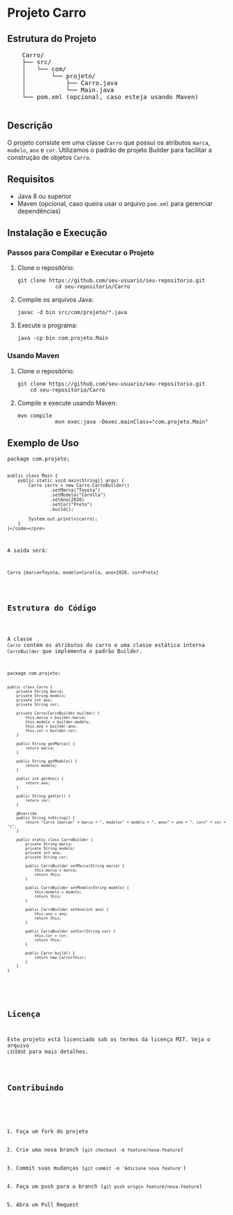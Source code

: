 <h1>Projeto Carro</h1>
    <h2>Estrutura do Projeto</h2>
    <pre>
    Carro/
    ├── src/
    │   └── com/
    │       └── projeto/
    │           ├── Carro.java
    │           └── Main.java
    └── pom.xml (opcional, caso esteja usando Maven)
    </pre>
    
 <h2>Descrição</h2>
 <p>O projeto consiste em uma classe <code>Carro</code> que possui os atributos <code>marca</code>, <code>modelo</code>, <code>ano</code> e <code>cor</code>. Utilizamos o padrão de projeto Builder para facilitar a construção de objetos <code>Carro</code>.</p>
    
 <h2>Requisitos</h2>  <ul>
 <li>Java 8 ou superior</li>
  <li>Maven (opcional, caso queira usar o arquivo <code>pom.xml</code> para gerenciar dependências)</li>
</ul>
    
  <h2>Instalação e Execução</h2>
 <h3>Passos para Compilar e Executar o Projeto</h3>
 <ol>
 <li>Clone o repositório:
 <pre><code>git clone https://github.com/seu-usuario/seu-repositorio.git
            cd seu-repositorio/Carro</code></pre>
 </li>
 <li>Compile os arquivos Java:
 <pre><code>javac -d bin src/com/projeto/*.java</code></pre>
 </li>
 <li>Execute o programa:
<pre><code>java -cp bin com.projeto.Main</code></pre>
</li>
</ol>
    
<h3>Usando Maven</h3>
 <ol>
<li>Clone o repositório:
<pre><code>git clone https://github.com/seu-usuario/seu-repositorio.git
    cd seu-repositorio/Carro</code></pre>
</li>
<li>Compile e execute usando Maven:
<pre><code>mvn compile
            mvn exec:java -Dexec.mainClass="com.projeto.Main"</code></pre>
</li>
</ol>
    
<h2>Exemplo de Uso</h2>
<pre><code>package com.projeto;

    public class Main {
        public static void main(String[] args) {
            Carro carro = new Carro.CarroBuilder()
                    .setMarca("Toyota")
                    .setModelo("Corolla")
                    .setAno(2020)
                    .setCor("Preto")
                    .build();

            System.out.println(carro);
        }
    }</code></pre>
<p>A saída será:</p>
<pre><code>Carro [marca=Toyota, modelo=Corolla, ano=2020, cor=Preto]</code></pre>
    
<h2>Estrutura do Código</h2>

<p>A classe 
<code>Carro</code> contém os atributos do carro e uma classe estática interna <code>CarroBuilder</code> que implementa o padrão Builder.</p>
<pre>
<code>package com.projeto;

    public class Carro {
        private String marca;
        private String modelo;
        private int ano;
        private String cor;

        private Carro(CarroBuilder builder) {
            this.marca = builder.marca;
            this.modelo = builder.modelo;
            this.ano = builder.ano;
            this.cor = builder.cor;
        }

        public String getMarca() {
            return marca;
        }

        public String getModelo() {
            return modelo;
        }

        public int getAno() {
            return ano;
        }

        public String getCor() {
            return cor;
        }

        @Override
        public String toString() {
            return "Carro [marca=" + marca + ", modelo=" + modelo + ", ano=" + ano + ", cor=" + cor + "]";
        }

        public static class CarroBuilder {
            private String marca;
            private String modelo;
            private int ano;
            private String cor;

            public CarroBuilder setMarca(String marca) {
                this.marca = marca;
                return this;
            }

            public CarroBuilder setModelo(String modelo) {
                this.modelo = modelo;
                return this;
            }

            public CarroBuilder setAno(int ano) {
                this.ano = ano;
                return this;
            }

            public CarroBuilder setCor(String cor) {
                this.cor = cor;
                return this;
            }

            public Carro build() {
                return new Carro(this);
            }
        }
    }
</code></pre>
    
<h2>Licença</h2>
<p>Este projeto está licenciado sob os termos da licença MIT. Veja o arquivo 
<code>LICENSE</code> para mais detalhes.</p>
    
<h2>Contribuindo</h2>


<ol>
    <li>Faça um fork do projeto</li>
    <li>Crie uma nova branch (<code>git checkout -b feature/nova-feature</code>)</li>
    <li>Commit suas mudanças (<code>git commit -m 'Adiciona nova feature'</code>)</li> 
    <li>Faça um push para a branch (<code>git push origin feature/nova-feature</code>)</li>
    <li>Abra um Pull Request</li>
</ol>

